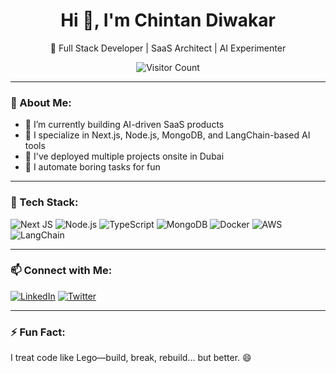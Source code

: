 <h1 align="center">Hi 👋, I'm Chintan Diwakar</h1>
<p align="center">🚀 Full Stack Developer | SaaS Architect | AI Experimenter</p>

<p align="center">
  <img src="https://komarev.com/ghpvc/?username=ChintanDiwakar&label=Profile%20views&color=0e75b6&style=flat" alt="Visitor Count" />
</p>

---

### 💫 About Me:
- 🔭 I’m currently building AI-driven SaaS products  
- 🌱 I specialize in Next.js, Node.js, MongoDB, and LangChain-based AI tools  
- 💼 I've deployed multiple projects onsite in Dubai  
- 🧠 I automate boring tasks for fun  

---

### 🔧 Tech Stack:
![Next JS](https://img.shields.io/badge/-Next.js-black?style=flat-square&logo=next.js)
![Node.js](https://img.shields.io/badge/-Node.js-green?style=flat-square&logo=node.js)
![TypeScript](https://img.shields.io/badge/-TypeScript-007ACC?style=flat-square&logo=typescript)
![MongoDB](https://img.shields.io/badge/-MongoDB-4EA94B?style=flat-square&logo=mongodb)
![Docker](https://img.shields.io/badge/-Docker-2496ED?style=flat-square&logo=docker)
![AWS](https://img.shields.io/badge/-AWS-232F3E?style=flat-square&logo=amazon-aws)
![LangChain](https://img.shields.io/badge/-LangChain-ffffff?style=flat-square&logo=data:image/svg+xml;base64) <!-- placeholder -->

---

### 📫 Connect with Me:
[![LinkedIn](https://img.shields.io/badge/LinkedIn-0077B5?style=flat-square&logo=linkedin&logoColor=white)](https://www.linkedin.com/in/chintandiwakar)
[![Twitter](https://img.shields.io/badge/Twitter-1DA1F2?style=flat-square&logo=twitter&logoColor=white)](https://twitter.com/chintandiwakar1)

---

### ⚡ Fun Fact:
I treat code like Lego—build, break, rebuild... but better. 😄

